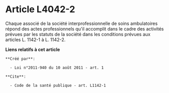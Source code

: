 # Article L4042-2

Chaque associé de la société interprofessionnelle de soins ambulatoires répond des actes professionnels qu'il accomplit dans
le cadre des activités prévues par les statuts de la société dans les conditions prévues aux articles L. 1142-1 à L. 1142-2.

**Liens relatifs à cet article**

	**Créé par**:

	  - Loi n°2011-940 du 10 août 2011 - art. 1

	**Cite**:

	  - Code de la santé publique - art. L1142-1

